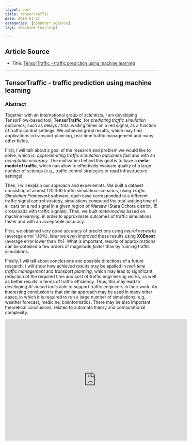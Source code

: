 ```yaml
---
layout: post
title: TensorTraffic
date: 2018-01-27
categories: [computer science]
tags: [machine learning]

---
```



## Article Source
* Title: [TensorTraffic - traffic prediction using machine learning ](https://www.youtube.com/watch?v=XqxwnbKHEEs)

---

## TensorTraffic - traffic prediction using machine learning 

### Abstract

Together with an international group of scientists, I am developing TensorFlow-based tool, **TensorTraffic**, for *predicting traffic simulation outcomes*, such as delays / total waiting times on a red signal, as a function of traffic control settings. We achieved great results, which may find applications in transport planning, real-time traffic management and many other fields.

First, I will talk about a goal of the research and problem we would like to solve, which is: *approximating traffic simulation outcomes fast* and with an *acceptable accuracy*. The motivation behind this goal is to have a **meta-model of traffic**, which can allow to effectively evaluate quality of a large number of settings (e.g., traffic control strategies or road infrastructure settings).

Then, I will explain our approach and experiemnts. We built a dataset consisting of almost 120,000 traffic simulation scenarios, using *Traffic Simulation Framework* software, each case corresponded to a different traffic signal control strategy, simulations computed the total waiting time of all cars on a red signal in a given region of Warsaw (Stara Ochota district, 15 crossroads with traffic signals). Then, we built *meta-models* based on machine learning, in order to approximate outcomes of traffic simulations faster and with an acceptable accuracy. 

First, we obtained very good accuracy of predictions using *neural networks* (average error 1.18%), later we even improved these results using **XGBoost** (average error lower than 1%). What is important, results of approximations can be obtained a few orders of magnitude *faster* than by running traffic simulations.

Finally, I will tell about conclusions and possible directions of a future research. I will show how achieved results may be applied in *real-time traffic management* and *transport planning*, which may lead to significant reduction of the required time and cost of traffic engineering works, as well as better results in terms of traffic efficiency. Thus, this may lead to developing *AI-based tools* able to support traffic engineers in their work. An interesting conclusion is that similar approach may be used in many other cases, in which it is required to run a large number of simulations, e.g., weather forecast, medicine, bioinformatics. There may be also important theoretical conclusions, related to automata theory and computational complexity.

<iframe width="600" height="400" src="https://www.youtube.com/embed/XqxwnbKHEEs" frameborder="0" allow="autoplay; encrypted-media" allowfullscreen></iframe>